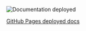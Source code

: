 ![Documentation deployed][image-1]

[GitHub Pages deployed docs][1]

[1]:	https://control4.github.io/docs-driverworks-proxyprotocol/#introduction

[image-1]:	https://github.com/control4/docs-driverworks-proxyprotocol/workflows/Build%20Slate%20docs%20and%20deploy%20to%20Github%20Pages/badge.svg
